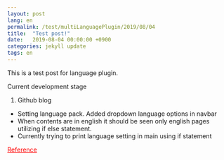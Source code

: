 ```yaml
---
layout: post
lang: en
permalink: /test/multiLanguagePlugin/2019/08/04
title:  "Test post!"
date:   2019-08-04 00:00:00 +0900
categories: jekyll update
tags: en
---
```

This is a test post for language plugin.

Current development stage  
1. Github blog
- Setting language pack. Added dropdown language options in navbar
- When contents are in english it should be seen only english pages utilizing if else statement.
- Currently trying to print language setting in main using if statement <br />
<a href="https://octobercms.com/docs/markup/tag-if" target="_blank" style="color: red;">
 Reference
</a>
<br /><br />
